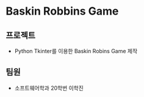 # Baskin Robbins Game

## 프로젝트

- Python Tkinter를 이용한 Baskin Robins Game 제작

## 팀원

- 소프트웨어학과 20학번 이학진
